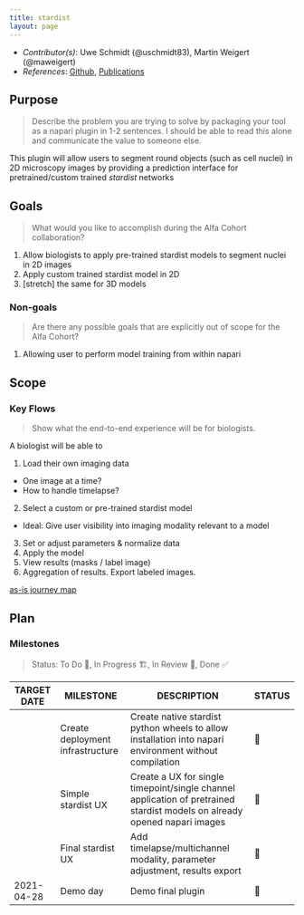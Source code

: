 ```yaml
---
title: stardist
layout: page
---
```


- *Contributor(s)*: Uwe Schmidt (@uschmidt83), Martin Weigert (@maweigert)
- *References*: [Github](https://github.com/mpicbg-csbd/stardist), [Publications](https://github.com/mpicbg-csbd/stardist#how-to-cite)

## Purpose

> Describe the problem you are trying to solve by packaging your tool as a napari plugin in 1-2 sentences.
I should be able to read this alone and communicate the value to someone else.

This plugin will allow users to segment round objects (such as cell nuclei) in 2D microscopy images by providing a prediction interface for pretrained/custom trained *stardist* networks

## Goals
> What would you like to accomplish during the Alfa Cohort collaboration?

1. Allow biologists to apply pre-trained stardist models to segment nuclei in 2D images
2. Apply custom trained stardist model in 2D
3. [stretch] the same for 3D models

### Non-goals
> Are there any possible goals that are explicitly out of scope for the Alfa Cohort?

1. Allowing user to perform model training from within napari

## Scope

### Key Flows

> Show what the end-to-end experience will be for biologists.

A biologist will be able to
1. Load their own imaging data
  - One image at a time?
  - How to handle timelapse?
2. Select a custom or pre-trained stardist model
  - Ideal: Give user visibility into imaging modality relevant to a model
3. Set or adjust parameters & normalize data
4. Apply the model
5. View results (masks / label image)
6. Aggregation of results. Export labeled images.

[as-is journey map](https://app.mural.co/t/czi5873/m/czi5873/1609957695133/8b5e007c0c934ff6cc32dba21138e3d4647b2cbd)
## Plan

### Milestones

> Status: To Do 📝, In Progress 🏗, In Review 🔎, Done ✅

| TARGET DATE 	| MILESTONE                        	| DESCRIPTION                                                                                                                	| STATUS 	|
|-------------	|----------------------------------	|----------------------------------------------------------------------------------------------------------------------------	|--------	|
|             	| Create deployment infrastructure 	| Create native stardist python wheels to allow installation into napari environment without compilation                     	|    📝   	|
|             	| Simple stardist UX               	| Create a UX for single timepoint/single channel application of pretrained stardist models on already opened napari images  	|    📝   	|
|             	| Final stardist UX                	| Add timelapse/multichannel modality, parameter adjustment, results export                                                  	|    📝   	|
| 2021-04-28  	| Demo day                         	| Demo final plugin                                                                                                          	|    📝   	|
